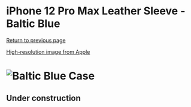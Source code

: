 # iPhone 12 Pro Max Leather Sleeve - Baltic Blue

[Return to previous page](/iphone_12)

[High-resolution image from Apple](https://store.storeimages.cdn-apple.com/8756/as-images.apple.com/is//MHYH3?wid=4500&hei=4500&fmt=png)

# ![Baltic Blue Case](/everyphone/MHYH3.png)

## Under construction

